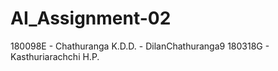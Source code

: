 # AI_Assignment-02
180098E - Chathuranga K.D.D. - DilanChathuranga9
180318G - Kasthuriarachchi H.P.

